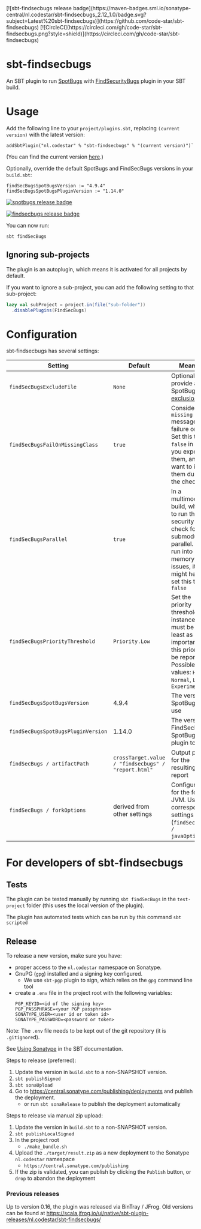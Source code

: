 <testing notifications>
[![sbt-findsecbugs release badge](https://maven-badges.sml.io/sonatype-central/nl.codestar/sbt-findsecbugs_2.12_1.0/badge.svg?subject=Latest%20sbt-findsecbugs)](https://github.com/code-star/sbt-findsecbugs)
[![CircleCI](https://circleci.com/gh/code-star/sbt-findsecbugs.png?style=shield)](https://circleci.com/gh/code-star/sbt-findsecbugs)

# sbt-findsecbugs
An SBT plugin to run [SpotBugs](https://spotbugs.github.io/) with [FindSecurityBugs](https://find-sec-bugs.github.io/) plugin in your SBT build.

# Usage
Add the following line to your `project/plugins.sbt`, replacing `(current version)` with the latest version:

```
addSbtPlugin("nl.codestar" % "sbt-findsecbugs" % "(current version)")`
```

(You can find the current version [here](https://github.com/code-star/sbt-findsecbugs/releases).)

Optionally, override the default SpotBugs and FindSecBugs versions in your `build.sbt`:

```
findSecBugsSpotBugsVersion := "4.9.4"
findSecBugsSpotBugsPluginVersion := "1.14.0"
```

[![spotbugs release badge](https://maven-badges.sml.io/maven-central/com.github.spotbugs/spotbugs/badge.svg?subject=Latest%20spotbugs&color=yellowgreen)](https://maven-badges.sml.io/maven-central/com.github.spotbugs/spotbugs)

[![findsecbugs release badge](https://maven-badges.sml.io/maven-central/com.h3xstream.findsecbugs/findsecbugs-plugin/badge.svg?subject=Latest%20findsecbugs&color=yellowgreen)](https://maven-badges.sml.io/maven-central/com.h3xstream.findsecbugs/findsecbugs-plugin)

You can now run: 
```
sbt findSecBugs
```

## Ignoring sub-projects
The plugin is an autoplugin, which means it is activated for all projects by default.

If you want to ignore a sub-project, you can add the following setting to that sub-project:

```sbt
lazy val subProject = project.in(file("sub-folder"))
  .disablePlugins(FindSecBugs)
```

# Configuration

sbt-findsecbugs has several settings:

| Setting                            | Default                                             | Meaning                                                                                                                                                           |
|------------------------------------|-----------------------------------------------------|-------------------------------------------------------------------------------------------------------------------------------------------------------------------|
| `findSecBugsExcludeFile`           | `None`                                              | Optionally provide a SpotBugs [exclusion file](https://spotbugs.readthedocs.io/en/latest/filter.html)                                                             |
| `findSecBugsFailOnMissingClass`    | `true`                                              | Consider a `missing class` message as failure or not. Set this to `false` in case you expect them, and want to ignore them during the check                       |
| `findSecBugsParallel`              | `true`                                              | In a multimodule build, whether to run the security check for all submodules in parallel. If you run into memory issues, it might help to set this to `false`     |
| `findSecBugsPriorityThreshold`     | `Priority.Low`                                      | Set the priority threshold. Bug instances must be at least as important as this priority to be reported. Possible values: `High`, `Normal`, `Low`, `Experimental` |
| `findSecBugsSpotBugsVersion`       | 4.9.4                                               | The version of SpotBugs to use                                                                                                                                    |  
| `findSecBugsSpotBugsPluginVersion` | 1.14.0                                              | The version of FindSecBugs SpotBugs plugin to use                                                                                                                 |
| `findSecBugs / artifactPath`       | `crossTarget.value / "findsecbugs" / "report.html"` | Output path for the resulting report                                                                                                                              |
| `findSecBugs / forkOptions`        | derived from other settings                         | Configuration for the forked JVM. Uses the corresponding settings (`findSecBugs / javaOptions`)                                                                   |

# For developers of sbt-findsecbugs

## Tests
The plugin can be tested manually by running `sbt findSecBugs` in the `test-project` folder (this uses the local version of the plugin).

The plugin has automated tests which can be run by this command `sbt scripted`

## Release
To release a new version, make sure you have:
* proper access to the `nl.codestar` namespace on Sonatype.
* GnuPG (`gpg`) installed and a signing key configured.
  * We use `sbt-pgp` plugin to sign, which relies on the `gpg` command line tool
* create a `.env` file in the project root with the following variables:
  ```
  PGP_KEYID=<id of the signing key>
  PGP_PASSPHRASE=<your PGP passphrase>
  SONATYPE_USER=<user id or token id>
  SONATYPE_PASSWORD=<password or token>

  ```

Note: The `.env` file needs to be kept out of the git repository (it is `.gitignore`d).

See [Using Sonatype](https://www.scala-sbt.org/1.x/docs/Using-Sonatype.html) in the SBT documentation.

Steps to release (preferred):
1. Update the version in `build.sbt` to a non-SNAPSHOT version.
2. `sbt publishSigned`
3. `sbt sonaUpload`
4. Go to https://central.sonatype.com/publishing/deployments and publish the deployment.
   * or run `sbt sonaRelease` to publish the deployment automatically

Steps to release via manual zip upload:
1. Update the version in `build.sbt` to a non-SNAPSHOT version.
2. `sbt publishLocalSigned`
3. In the project root
   * `./make_bundle.sh`
4. Upload the `./target/result.zip` as a new deployment to the Sonatype `nl.codestar` namespace
   * `https://central.sonatype.com/publishing`
5. If the zip is validated, you can publish by clicking the `Publish` button, or `drop` to abandon the deployment


### Previous releases
Up to version 0.16, the plugin was released via BinTray / JFrog. Old versions can be found at https://scala.jfrog.io/ui/native/sbt-plugin-releases/nl.codestar/sbt-findsecbugs/

